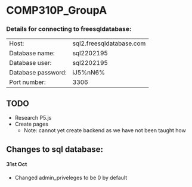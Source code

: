 # COMP310P_GroupA

### Details for connecting to freesqldatabase:

|   |       |
| :------------- | :------------- |
| Host:    |    sql2.freesqldatabase.com |
| Database name:   |   sql2202195 |
| Database user:    |  sql2202195 |
| Database password: | iJ5%nN6% |
|Port number:    |    3306 |


## TODO

* Research P5.js
* Create pages
    * Note: cannot yet create backend as we have not been taught how

## Changes to sql database:

#### 31st Oct
* Changed admin_priveleges to be 0 by default

